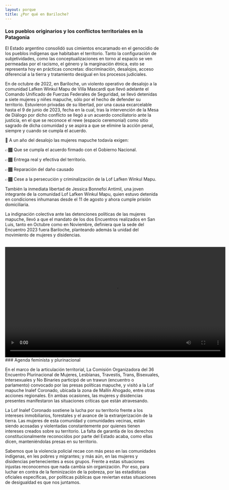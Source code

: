 ```yaml
---
layout: porque
title: ¿Por qué en Bariloche?
---
```

<!-- Referencia Markdown https://www.markdownguide.org/tools/jekyll/ -->

### Los pueblos originarios y los conflictos territoriales en la Patagonia

El Estado argentino consolidó sus cimientos encaramado en el genocidio de los pueblos indígenas que habitaban el territorio. Tanto la configuración de subjetividades, como las conceptualizaciones en torno al espacio se ven permeadas por el racismo, el género y la marginación étnica, esto se representa hoy en prácticas concretas: discriminación, desalojos, acceso diferencial a la tierra y tratamiento desigual en los procesos judiciales.

En de octubre de 2022, en Bariloche, un violento operativo de desalojo a la comunidad Lafken Winkul Mapu de Villa Mascardi que llevó adelante el Comando Unificado de Fuerzas Federales de Seguridad, se llevó detenidas a siete mujeres y niñes mapuche, sólo por el hecho de defender su territorio. Estuvieron privadas de su libertad, por una causa excarcelable hasta el 9 de junio de 2023, fecha en la cual, tras la intervención de la Mesa de Diálogo por dicho conflicto se llegó a un acuerdo conciliatorio ante la justicia, en el que se reconoce el rewe (espacio ceremonial) como sitio sagrado de dicha comunidad y se aspira a que se elimine la acción penal, siempre y cuando se cumpla el acuerdo.

<!-- Pueden usarse la mayoria de los emojis https://emojipedia.org/ -->
📣 A un año del desalojo las mujeres mapuche todavía exigen:

👉🏾 Que se cumpla el acuerdo firmado con el Gobierno Nacional.

👉🏾 Entrega real y efectiva del territorio.

👉🏾 Reparación del daño causado 

👉🏾 Cese a la persecución y criminalización de la Lof Lafken Winkul Mapu.

También la inmediata libertad de Jessica Bonnefoi Antimil, una joven integrante de la comunidad Lof Lafken Winkul Mapu, quien estuvo detenida en condiciones inhumanas desde el 11 de agosto y ahora cumple prisión domiciliaria.

La indignación colectiva ante las detenciones políticas de las mujeres mapuche, llevó a que el mandato de los dos Encuentros realizados en San Luis, tanto en Octubre como en Noviembre, definiera que la sede del Encuentro 2023 fuera Bariloche, planteando además la unidad del movimiento de mujeres y disidencias.

<br/>

<video height=360 controls class="embed-responsive embed-responsive-16by9">
    <source src="{{ site.baseurl }}/assets/videos/4_de_Octubre_presas.mp4" type="video/mp4">
    Your browser does not support the video tag.
</video>


<br/>
### Agenda feminista y plurinacional

En el marco de la articulación territorial, La Comisión Organizadora del 36 Encuentro Plurinacional de Mujeres, Lesbianas, Travestis, Trans, Bisexuales, Intersexuales y No Binaries participó de un trawun (encuentro o parlamento) convocado por las presas políticas mapuche, y visitó a la Lof mapuche Inalef Coronado, ubicada la zona de Mallín Ahogado, entre otras acciones regionales. En ambas ocasiones, las mujeres y disidencias presentes manifestaron las situaciones críticas que están atravesando. 

La Lof Inalef Coronado sostiene la lucha por su territorio frente a los intereses inmobiliarios, forestales y el avance de la extranjerización de la tierra. Las mujeres de esta comunidad y comunidades vecinas, están siendo acosadas y violentadas constantemente por quienes tienen intereses creados sobre su territorio. La falta de garantía de los derechos constitucionalmente reconocidos por parte del Estado acaba, como ellas dicen, manteniéndolas presas en su territorio. 

Sabemos que la violencia policial recae con más peso en las comunidades indígenas, en les pobres y migrantes; y más aún, en las mujeres y disidencias pertenecientes a esos grupos. Frente a estas situaciones injustas reconocemos que nada cambia sin organización. Por eso, para luchar en contra de la feminización de la pobreza, por las estadísticas oficiales específicas, por políticas públicas que reviertan estas situaciones de desigualdad es que nos juntamos.

